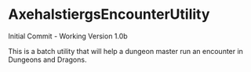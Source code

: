 # AxehalstiergsEncounterUtility
Initial Commit - Working Version 1.0b

This is a batch utility that will help a dungeon master run an encounter in Dungeons and Dragons.
